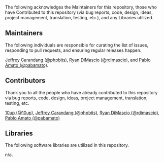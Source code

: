 The following acknowledges the Maintainers for this repository, those who have Contributed to this repository (via bug reports, code, design, ideas, project management, translation, testing, etc.), and any Libraries utilized.

## Maintainers

The following individuals are responsible for curating the list of issues, responding to pull requests, and ensuring regular releases happen.

[Jeffrey Carandang (@phpbits)](https://github.com/phpbits), [Ryan DiMascio (@rdimascio)](https://github.com/rdimascio), and [Pablo Amato (@pabamato)](https://github.com/pabamato).

## Contributors

Thank you to all the people who have already contributed to this repository via bug reports, code, design, ideas, project management, translation, testing, etc.

[10up (@10up)](https://github.com/10up), [Jeffrey Carandang (@phpbits)](https://github.com/phpbits), [Ryan DiMascio (@rdimascio)](https://github.com/rdimascio), [Pablo Amato (@pabamato)](https://github.com/pabamato)

## Libraries

The following software libraries are utilized in this repository.

n/a.